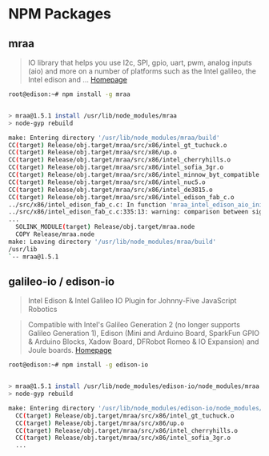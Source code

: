 # NPM Packages

## mraa

> IO library that helps you use I2c, SPI, gpio, uart, pwm, analog inputs (aio) and more on a number of platforms such as the Intel galileo, the Intel edison and ... [Homepage](https://www.npmjs.com/package/mraa)

```sh
root@edison:~# npm install -g mraa
```

```sh

> mraa@1.5.1 install /usr/lib/node_modules/mraa
> node-gyp rebuild

make: Entering directory '/usr/lib/node_modules/mraa/build'
CC(target) Release/obj.target/mraa/src/x86/intel_gt_tuchuck.o
CC(target) Release/obj.target/mraa/src/x86/up.o
CC(target) Release/obj.target/mraa/src/x86/intel_cherryhills.o
CC(target) Release/obj.target/mraa/src/x86/intel_sofia_3gr.o
CC(target) Release/obj.target/mraa/src/x86/intel_minnow_byt_compatible.o
CC(target) Release/obj.target/mraa/src/x86/intel_nuc5.o
CC(target) Release/obj.target/mraa/src/x86/intel_de3815.o
CC(target) Release/obj.target/mraa/src/x86/intel_edison_fab_c.o
../src/x86/intel_edison_fab_c.c: In function 'mraa_intel_edison_aio_init_pre':
../src/x86/intel_edison_fab_c.c:335:13: warning: comparison between signed and unsigned integer expressions [-Wsign-compare]
...
  SOLINK_MODULE(target) Release/obj.target/mraa.node
  COPY Release/mraa.node
make: Leaving directory '/usr/lib/node_modules/mraa/build'
/usr/lib
`-- mraa@1.5.1 
```

## galileo-io / edison-io

> Intel Edison & Intel Galileo IO Plugin for Johnny-Five JavaScript Robotics 

> Compatible with Intel's Galileo Generation 2 (no longer supports Galileo Generation 1), Edison (Mini and Arduino Board, SparkFun GPIO & Arduino Blocks, Xadow Board, DFRobot Romeo & IO Expansion) and Joule boards. [Homepage](https://www.npmjs.com/package/galileo-io)

```sh
root@edison:~# npm install -g edison-io
```

```sh

> mraa@1.5.1 install /usr/lib/node_modules/edison-io/node_modules/mraa
> node-gyp rebuild

make: Entering directory '/usr/lib/node_modules/edison-io/node_modules/mraa/build'
  CC(target) Release/obj.target/mraa/src/x86/intel_gt_tuchuck.o
  CC(target) Release/obj.target/mraa/src/x86/up.o
  CC(target) Release/obj.target/mraa/src/x86/intel_cherryhills.o
  CC(target) Release/obj.target/mraa/src/x86/intel_sofia_3gr.o
  ...
  
```
